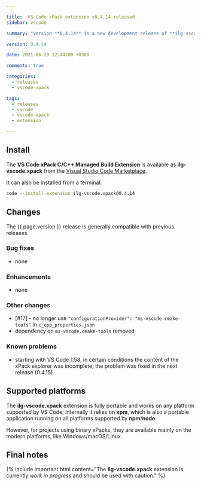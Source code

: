 ```yaml
---

title:  VS Code xPack extension v0.4.14 released
sidebar: vscode

summary: "Version **0.4.14** is a new development release of **ilg-vscode.xpack**; it uses a new version of the liquid engine."

version: 0.4.14

date: 2021-06-20 12:44:00 +0300

comments: true

categories:
  - releases
  - vscode-xpack

tags:
  - releases
  - vscode
  - vscode-xpack
  - extension

---
```


## Install

The **VS Code xPack C/C++ Managed Build Extension** is
available as **ilg-vscode.xpack** from the
[Visual Studio Code Marketplace](https://marketplace.visualstudio.com/items?itemName=ilg-vscode.xpack).

It can also be installed from a terminal:

```sh
code --install-extension ilg-vscode.xpack@0.4.14
```

## Changes

The {{ page.version }} release
is generally compatible with previous releases.

### Bug fixes

- none

### Enhancements

- none

### Other changes

- [#17] - no longer use `"configurationProvider": "ms-vscode.cmake-tools"` in `c_cpp_properties.json`
- dependency on `ms-vscode.cmake-tools` removed

### Known problems

- starting with VS Code 1.58, in certain conditions the
  content of the xPack explorer was incomplete;
  the problem was fixed in the next release (0.4.15).

## Supported platforms

The **ilg-vscode.xpack** extension is fully portable and works on any
platform supported by VS Code; internally it relies on **xpm**, which
is also a portable application running on all platforms supported
by **npm**/**node**.

However, for projects using binary xPacks, they are available mainly
on the modern platforms, like Windows/macOS/Linux.

## Final notes

{% include important.html content="The **ilg-vscode.xpack** extension
is currently _work in progress_ and should be used with caution." %}
